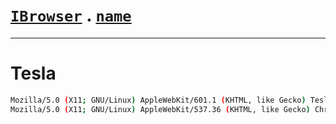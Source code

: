 # [`IBrowser`](/api/main/get-browser.md) . [`name`](../name.md)
---
# Tesla

```sh
Mozilla/5.0 (X11; GNU/Linux) AppleWebKit/601.1 (KHTML, like Gecko) Tesla QtCarBrowser Safari/601.1
Mozilla/5.0 (X11; GNU/Linux) AppleWebKit/537.36 (KHTML, like Gecko) Chromium/79.0.3945.130 Chrome/79.0.3945.130 Safari/537.36 Tesla/2020.16.2.1-e99c70fff409
```